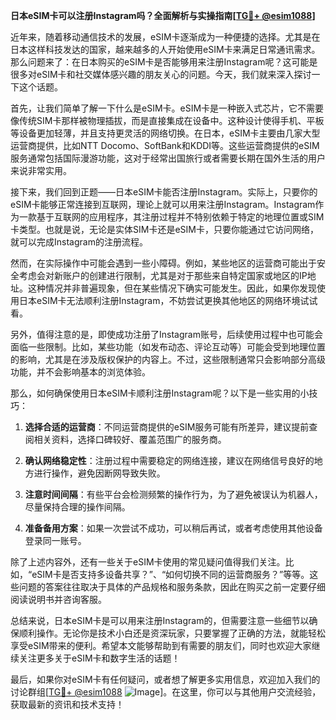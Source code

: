 **日本eSIM卡可以注册Instagram吗？全面解析与实操指南[[TG💪+ @esim1088](https://t.me/s/esim1088)]**

近年来，随着移动通信技术的发展，eSIM卡逐渐成为一种便捷的选择。尤其是在日本这样科技发达的国家，越来越多的人开始使用eSIM卡来满足日常通讯需求。那么问题来了：在日本购买的eSIM卡是否能够用来注册Instagram呢？这可能是很多对eSIM卡和社交媒体感兴趣的朋友关心的问题。今天，我们就来深入探讨一下这个话题。

首先，让我们简单了解一下什么是eSIM卡。eSIM卡是一种嵌入式芯片，它不需要像传统SIM卡那样被物理插拔，而是直接集成在设备中。这种设计使得手机、平板等设备更加轻薄，并且支持更灵活的网络切换。在日本，eSIM卡主要由几家大型运营商提供，比如NTT Docomo、SoftBank和KDDI等。这些运营商提供的eSIM服务通常包括国际漫游功能，这对于经常出国旅行或者需要长期在国外生活的用户来说非常实用。

接下来，我们回到正题——日本eSIM卡能否注册Instagram。实际上，只要你的eSIM卡能够正常连接到互联网，理论上就可以用来注册Instagram。Instagram作为一款基于互联网的应用程序，其注册过程并不特别依赖于特定的地理位置或SIM卡类型。也就是说，无论是实体SIM卡还是eSIM卡，只要你能通过它访问网络，就可以完成Instagram的注册流程。

然而，在实际操作中可能会遇到一些小障碍。例如，某些地区的运营商可能出于安全考虑会对新账户的创建进行限制，尤其是对于那些来自特定国家或地区的IP地址。这种情况并非普遍现象，但在某些情况下确实可能发生。因此，如果你发现使用日本eSIM卡无法顺利注册Instagram，不妨尝试更换其他地区的网络环境试试看。

另外，值得注意的是，即使成功注册了Instagram账号，后续使用过程中也可能会面临一些限制。比如，某些功能（如发布动态、评论互动等）可能会受到地理位置的影响，尤其是在涉及版权保护的内容上。不过，这些限制通常只会影响部分高级功能，并不会影响基本的浏览体验。

那么，如何确保使用日本eSIM卡顺利注册Instagram呢？以下是一些实用的小技巧：

1. **选择合适的运营商**：不同运营商提供的eSIM服务可能有所差异，建议提前查阅相关资料，选择口碑较好、覆盖范围广的服务商。
   
2. **确认网络稳定性**：注册过程中需要稳定的网络连接，建议在网络信号良好的地方进行操作，避免因断网导致失败。
   
3. **注意时间间隔**：有些平台会检测频繁的操作行为，为了避免被误认为机器人，尽量保持合理的操作间隔。

4. **准备备用方案**：如果一次尝试不成功，可以稍后再试，或者考虑使用其他设备登录同一账号。

除了上述内容外，还有一些关于eSIM卡使用的常见疑问值得我们关注。比如，“eSIM卡是否支持多设备共享？”、“如何切换不同的运营商服务？”等等。这些问题的答案往往取决于具体的产品规格和服务条款，因此在购买之前一定要仔细阅读说明书并咨询客服。

总结来说，日本eSIM卡是可以用来注册Instagram的，但需要注意一些细节以确保顺利操作。无论你是技术小白还是资深玩家，只要掌握了正确的方法，就能轻松享受eSIM带来的便利。希望本文能够帮助到有需要的朋友们，同时也欢迎大家继续关注更多关于eSIM卡和数字生活的话题！

最后，如果你对eSIM卡有任何疑问，或者想了解更多实用信息，欢迎加入我们的讨论群组[[TG💪+ @esim1088](https://t.me/s/esim1088) ![Image](https://i.postimg.cc/4NQfJmqS/Snipaste-2025-05-13-00-14-12.png)]。在这里，你可以与其他用户交流经验，获取最新的资讯和技术支持！